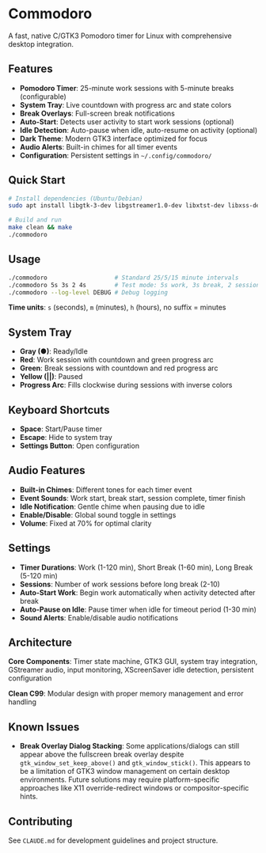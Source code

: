 # Commodoro

A fast, native C/GTK3 Pomodoro timer for Linux with comprehensive desktop integration.

## Features

- **Pomodoro Timer**: 25-minute work sessions with 5-minute breaks (configurable)
- **System Tray**: Live countdown with progress arc and state colors
- **Break Overlays**: Full-screen break notifications 
- **Auto-Start**: Detects user activity to start work sessions (optional)
- **Idle Detection**: Auto-pause when idle, auto-resume on activity (optional)
- **Dark Theme**: Modern GTK3 interface optimized for focus
- **Audio Alerts**: Built-in chimes for all timer events
- **Configuration**: Persistent settings in `~/.config/commodoro/`

## Quick Start

```bash
# Install dependencies (Ubuntu/Debian)
sudo apt install libgtk-3-dev libgstreamer1.0-dev libxtst-dev libxss-dev

# Build and run
make clean && make
./commodoro
```

## Usage

```bash
./commodoro                   # Standard 25/5/15 minute intervals
./commodoro 5s 3s 2 4s        # Test mode: 5s work, 3s break, 2 sessions, 4s long break
./commodoro --log-level DEBUG # Debug logging
```

**Time units**: `s` (seconds), `m` (minutes), `h` (hours), no suffix = minutes

## System Tray

- **Gray (●)**: Ready/Idle
- **Red**: Work session with countdown and green progress arc
- **Green**: Break sessions with countdown and red progress arc
- **Yellow (||)**: Paused
- **Progress Arc**: Fills clockwise during sessions with inverse colors

## Keyboard Shortcuts

- **Space**: Start/Pause timer
- **Escape**: Hide to system tray
- **Settings Button**: Open configuration

## Audio Features

- **Built-in Chimes**: Different tones for each timer event
- **Event Sounds**: Work start, break start, session complete, timer finish
- **Idle Notification**: Gentle chime when pausing due to idle
- **Enable/Disable**: Global sound toggle in settings
- **Volume**: Fixed at 70% for optimal clarity

## Settings

- **Timer Durations**: Work (1-120 min), Short Break (1-60 min), Long Break (5-120 min)
- **Sessions**: Number of work sessions before long break (2-10)
- **Auto-Start Work**: Begin work automatically when activity detected after break
- **Auto-Pause on Idle**: Pause timer when idle for timeout period (1-30 min)
- **Sound Alerts**: Enable/disable audio notifications

## Architecture

**Core Components**: Timer state machine, GTK3 GUI, system tray integration, GStreamer audio, input monitoring, XScreenSaver idle detection, persistent configuration

**Clean C99**: Modular design with proper memory management and error handling

## Known Issues

- **Break Overlay Dialog Stacking**: Some applications/dialogs can still appear above the fullscreen break overlay despite `gtk_window_set_keep_above()` and `gtk_window_stick()`. This appears to be a limitation of GTK3 window management on certain desktop environments. Future solutions may require platform-specific approaches like X11 override-redirect windows or compositor-specific hints.

## Contributing

See `CLAUDE.md` for development guidelines and project structure.

